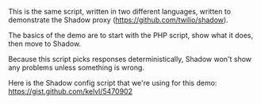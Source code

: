 This is the same script, written in two different languages, written to demonstrate the Shadow proxy (https://github.com/twilio/shadow).

The basics of the demo are to start with the PHP script, show what it does, then move to Shadow. 

Because this script picks responses deterministically, Shadow won't show any problems unless something is wrong.

Here is the Shadow config script that we're using for this demo: https://gist.github.com/kelvl/5470902